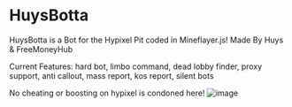 # HuysBotta
HuysBotta is a Bot for the Hypixel Pit coded in Mineflayer.js! 
Made By Huys & FreeMoneyHub

Current Features:
hard bot, limbo command, dead lobby finder, proxy support, anti callout, mass report, kos report, silent bots


No cheating or boosting on hypixel is condoned here!
![image](https://user-images.githubusercontent.com/90770502/213885174-5d61f231-c810-4617-bcb2-a2094be83403.png)

